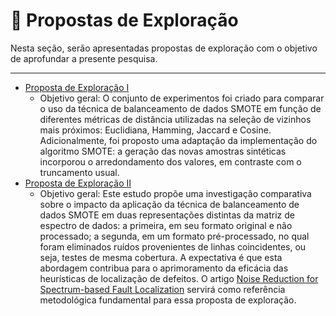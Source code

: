# 🔬 Propostas de Exploração

Nesta seção, serão apresentadas propostas de exploração com o objetivo de aprofundar a presente pesquisa.

---

- [Proposta de Exploração I](propota_exploracao_um.md)
	- Objetivo geral: O conjunto de experimentos foi criado para comparar o uso da técnica de balanceamento de dados SMOTE em função de diferentes métricas de distância utilizadas na seleção de vizinhos mais próximos: Euclidiana, Hamming, Jaccard e Cosine. Adicionalmente, foi proposto uma adaptação da implementação do algoritmo SMOTE: a geração das novas amostras sintéticas incorporou o arredondamento dos valores, em contraste com o truncamento usual.
- [Proposta de Exploração II](proposta_exploracao_dois.md)
	- Objetivo geral: Este estudo propõe uma investigação comparativa sobre o impacto da aplicação da técnica de balanceamento de dados SMOTE em duas representações distintas da matriz de espectro de dados: a primeira, em seu formato original e não processado; a segunda, em um formato pré-processado, no qual foram eliminados ruídos provenientes de linhas coincidentes, ou seja, testes de mesma cobertura. A expectativa é que esta abordagem contribua para o aprimoramento da eficácia das heurísticas de localização de defeitos. O artigo [Noise Reduction for Spectrum-based Fault Localization](https://github.com/Reinaldo-Jr-Dev/doutorado/blob/article/Noise_Reduction_for_Spectrum_based_Fault_Localization.pdf) servirá como referência metodológica fundamental para essa proposta de exploração.
